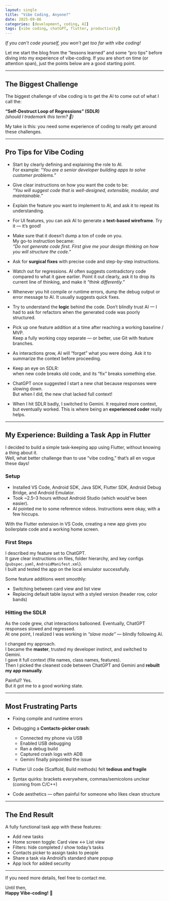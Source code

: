 ```yaml
---
layout: single
title: "Vibe Coding, Anyone?"
date: 2025-09-06
categories: [development, coding, AI]
tags: [vibe coding, chatGPT, flutter, productivity]
---
```



*If you can’t code yourself, you won’t get too far with vibe coding!*

Let me start the blog from the “lessons learned” and some “pro tips” before diving into my experience of vibe-coding. If you are short on time (or attention span), just the points below are a good starting point.

---

## The Biggest Challenge

The biggest challenge of vibe coding is to get the AI to come out of what I call the:

**“Self-Destruct Loop of Regressions” (SDLR)**  
*(should I trademark this term? 🙂)*

My take is this: you need some experience of coding to really get around these challenges.

---

## Pro Tips for Vibe Coding

- Start by clearly defining and explaining the role to AI.  
  For example: *“You are a senior developer building apps to solve customer problems.”*

- Give clear instructions on how you want the code to be:  
  *“You will suggest code that is well-designed, extensible, modular, and maintainable.”*

- Explain the feature you want to implement to AI, and ask it to repeat its understanding.

- For UI features, you can ask AI to generate a **text-based wireframe**. Try it — it’s good!

- Make sure that it doesn’t dump a ton of code on you.  
  My go-to instruction became:  
  *“Do not generate code first. First give me your design thinking on how you will structure the code.”*

- Ask for **surgical fixes** with precise code and step-by-step instructions.

- Watch out for regressions. AI often suggests contradictory code compared to what it gave earlier. Point it out clearly, ask it to drop its current line of thinking, and make it *“think differently.”*

- Whenever you hit compile or runtime errors, dump the debug output or error message to AI. It usually suggests quick fixes.

- Try to understand the **logic** behind the code. Don’t blindly trust AI — I had to ask for refactors when the generated code was poorly structured.

- Pick up one feature addition at a time after reaching a working baseline / MVP.  
  Keep a fully working copy separate — or better, use Git with feature branches.

- As interactions grow, AI will “forget” what you were doing. Ask it to summarize the context before proceeding.

- Keep an eye on SDLR:  
  when new code breaks old code, and its “fix” breaks something else.  

- ChatGPT once suggested I start a new chat because responses were slowing down.  
  But when I did, the new chat lacked full context!

- When I hit SDLR badly, I switched to Gemini. It required more context, but eventually worked. This is where being an **experienced coder** really helps.

---

## My Experience: Building a Task App in Flutter

I decided to build a simple task-keeping app using Flutter, without knowing a thing about it.  
Well, what better challenge than to use “vibe coding,” that’s all en vogue these days!

### Setup

- Installed VS Code, Android SDK, Java SDK, Flutter SDK, Android Debug Bridge, and Android Emulator.  
- Took ~2.5–3 hours without Android Studio (which would’ve been easier).  
- AI pointed me to some reference videos. Instructions were okay, with a few hiccups.  

With the Flutter extension in VS Code, creating a new app gives you boilerplate code and a working home screen.

### First Steps

I described my feature set to ChatGPT.  
It gave clear instructions on files, folder hierarchy, and key configs (`pubspec.yaml`, `AndroidManifest.xml`).  
I built and tested the app on the local emulator successfully.

Some feature additions went smoothly:

- Switching between card view and list view  
- Replacing default table layout with a styled version (header row, color bands)

### Hitting the SDLR

As the code grew, chat interactions ballooned. Eventually, ChatGPT responses slowed and regressed.  
At one point, I realized I was working in *“slave mode”* — blindly following AI.

I changed my approach.  
I became the **master**, trusted my developer instinct, and switched to Gemini.  
I gave it full context (file names, class names, features).  
Then I picked the cleanest code between ChatGPT and Gemini and **rebuilt my app manually**.  

Painful? Yes.  
But it got me to a good working state.

---

## Most Frustrating Parts

- Fixing compile and runtime errors  
- Debugging a **Contacts-picker crash**:  
  - Connected my phone via USB  
  - Enabled USB debugging  
  - Ran a debug build  
  - Captured crash logs with ADB  
  - Gemini finally pinpointed the issue  

- Flutter UI code (Scaffold, Build methods) felt **tedious and fragile**  
- Syntax quirks: brackets everywhere, commas/semicolons unclear (coming from C/C++)  
- Code aesthetics — often painful for someone who likes clean structure

---

## The End Result

A fully functional task app with these features:

- Add new tasks  
- Home screen toggle: Card view ↔ List view  
- Filters: hide completed / show today’s tasks  
- Contacts picker to assign tasks to people  
- Share a task via Android’s standard share popup  
- App lock for added security  

---

If you need more details, feel free to contact me.  

Until then,  
**Happy Vibe-coding!** 🎉

